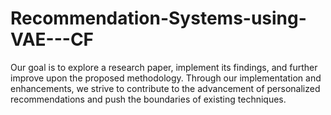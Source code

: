# Recommendation-Systems-using-VAE---CF
Our goal is to explore a research paper, implement its findings, and further improve upon the proposed methodology. Through our implementation and enhancements, we strive to contribute to the advancement of personalized recommendations and push the boundaries of existing techniques.
